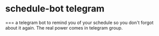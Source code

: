 # schedule-bot telegram
===
a telegram bot to remind you of your schedule so you don't forgot about it again. The real power comes in telegram group.